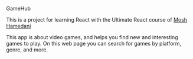 GameHub

This is a project for learning React with the Ultimate React course of [Mosh Hamedani](https://codewithmosh.com)

This app is about video games, and helps you find new and interesting games to play. On this web page you can search for games by platform, genre, and more.

